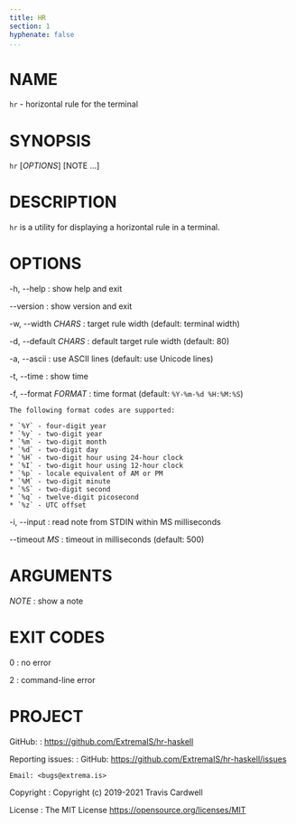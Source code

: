 ```yaml
---
title: HR
section: 1
hyphenate: false
...
```


# NAME

`hr` - horizontal rule for the terminal

# SYNOPSIS

`hr` [*OPTIONS*] [NOTE ...]

# DESCRIPTION

`hr` is a utility for displaying a horizontal rule in a terminal.

# OPTIONS

-h, \--help
:   show help and exit

\--version
:   show version and exit

-w, \--width *CHARS*
:   target rule width (default: terminal width)

-d, \--default *CHARS*
:   default target rule width (default: 80)

-a, \--ascii
:   use ASCII lines (default: use Unicode lines)

-t, \--time
:   show time

-f, \--format *FORMAT*
:   time format (default: `%Y-%m-%d %H:%M:%S`)

    The following format codes are supported:

    * `%Y` - four-digit year
    * `%y` - two-digit year
    * `%m` - two-digit month
    * `%d` - two-digit day
    * `%H` - two-digit hour using 24-hour clock
    * `%I` - two-digit hour using 12-hour clock
    * `%p` - locale equivalent of AM or PM
    * `%M` - two-digit minute
    * `%S` - two-digit second
    * `%q` - twelve-digit picosecond
    * `%z` - UTC offset

-i, \--input
:   read note from STDIN within MS milliseconds

\--timeout *MS*
:   timeout in milliseconds (default: 500)

# ARGUMENTS

*NOTE*
:   show a note

# EXIT CODES

0
:   no error

2
:   command-line error

# PROJECT

GitHub:
:   <https://github.com/ExtremaIS/hr-haskell>

Reporting issues:
:   GitHub: <https://github.com/ExtremaIS/hr-haskell/issues>

    Email: <bugs@extrema.is>

Copyright
:   Copyright (c) 2019-2021 Travis Cardwell

License
:   The MIT License <https://opensource.org/licenses/MIT>
